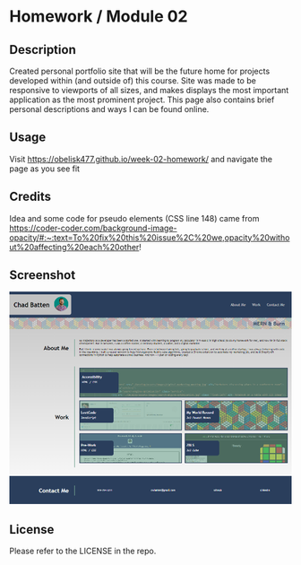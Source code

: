 # Homework / Module 02

## Description

Created personal portfolio site that will be the future home for projects developed within (and outside of) this course. Site was made to be responsive to viewports of all sizes, and makes displays the most important application as the most prominent project. This page also contains brief personal descriptions and ways I can be found online.

## Usage

Visit https://obelisk477.github.io/week-02-homework/ and navigate the page as you see fit 

## Credits

Idea and some code for pseudo elements (CSS line 148) came from https://coder-coder.com/background-image-opacity/#:~:text=To%20fix%20this%20issue%2C%20we,opacity%20without%20affecting%20each%20other!

## Screenshot

![portfolio demo](./assets/ReadmeSS.png)

## License

Please refer to the LICENSE in the repo.